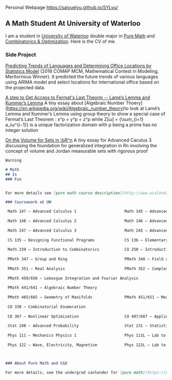 Personal Webpage https://saiyuelyu.github.io/SYLyu/


## A Math Student At University of Waterloo

I am a student in [University of Waterloo](https://uwaterloo.ca/math/) double major in [Pure Math](https://uwaterloo.ca/pure-mathematics/) and [Combinatorics & Optimization](https://uwaterloo.ca/combinatorics-and-optimization/). Here is the CV of me.

### Side Project 

[Predicting Trends of Languages and Determining Office Locations by Statistics Model](https://github.com/SaiyueLyu/The-Mathematical-Contest-in-Modeling/blob/master/main.pdf) (2018 COMAP MCM, Mathematical Contest in Modeling, Meritorrious Winner). It predicted the future trends of various languages using ARIMA model and select locations for international office based on the projected data.

[A step to Get Access to Fermat's Last Theorm -- Lamé’s Lemma and Kummer’s Lemma](https://github.com/SaiyueLyu/PMATH/blob/master/247_final_project.pdf) A tiny essay about [Algebraic Number Thoery] (https://en.wikipedia.org/wiki/Algebraic_number_theory)to look at Lamé’s Lemma and Kummer’s Lemma using group theory to show a special case
of Fermat’s Last Theorem : x^p + y^p = z^p while Z[ω] = \{\sum_{i=1} a_iω^{i−1}\} is a unique factorization domain
with p being a prime has no integer solution

[On the Volume for Sets in \bR^n](https://github.com/SaiyueLyu/PMATH/blob/master/247_final_project.pdf) A tiny essay for Advanced Caculus 3 discussing the foundation for generalized integration in Rn involving the concept of volume
and Jordan measurable sets with rigorous proof

```markdown
Warning

# Math 
## Is 
### Fun


For more details see [pure math course description](http://www.ucalendar.uwaterloo.ca/1819/COURSE/course-PMATH.html#PMATH347).

### Coursework at UW

 Math 147 – Advanced Calculus 1                     Math 145 – Advanced Algebra
 
 Math 148 – Advanced Calculus 2                     Math 146 – Advanced Linear Algebra 1
 
 Math 247 – Advanced Calculus 3                     Math 245 – Advanced Linear Algebra 2
 
 CS 135 – Designing Functional Programs             CS 136 – Elementary Algorithm Design and Data Abstraction
 
 Math 239 – Introduction to Combinatorics           CO 250 – Introduction to Optimization
 
 PMath 347 – Group and Ring                         PMath 348 – Field and Galois Theory
 
 PMath 351 – Real Analysis                          PMath 352 – Complex Analysis
 
 PMath 450/650 – Lebesgue Integration and Fourier Analysis
 
 PMath 441/641 – Algebraic Number Theory
 
 PMath 465/665 – Geometry of Manifolds              PMath 451/651 – Measure Theory
 
 CO 330 – Combinatorial Enumeration
 
 CO 367 – Nonlinear Optimization                    CO 487/687 – Applied Cryptography
 
 Stat 240 – Advanced Probability                    Stat 231 – Statistics
 
 Phys 111 – Mechanics Physics 1                     Phys 111L – Lab to Phys 111
 
 Phys 122 – Wave, Electricity, Magnetism            Phys 122L – Lab to Phys 122



### About Pure Math and C&O

For more details, see the undergrad canlender for [pure math](https://ugradcalendar.uwaterloo.ca/page/MATH-Pure-Mathematics) and [C&O](https://ugradcalendar.uwaterloo.ca/page/MATH-Combinatorics-and-Optimization) 
